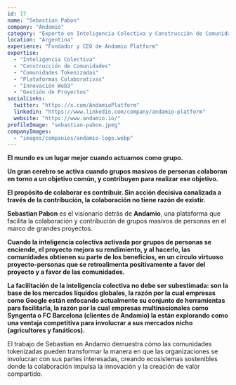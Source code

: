 ```yaml
---
id: 17
name: "Sebastian Pabon"
company: "Andamio"
category: "Experto en Inteligencia Colectiva y Construcción de Comunidades"
location: "Argentina"
experience: "Fundador y CEO de Andamio Platform"
expertise:
  - "Inteligencia Colectiva"
  - "Construcción de Comunidades"
  - "Comunidades Tokenizadas"
  - "Plataformas Colaborativas"
  - "Innovación Web3"
  - "Gestión de Proyectos"
socialLinks:
  twitter: "https://x.com/AndamioPlatform"
  linkedin: "https://www.linkedin.com/company/andamio-platform"
  website: "https://www.andamio.io/"
profileImage: "sebastian-pabon.jpeg"
companyImages:
  - "images/companies/andamio-logo.webp"
---
```


**El mundo es un lugar mejor cuando actuamos como grupo.**

**Un gran cerebro se activa cuando grupos masivos de personas colaboran en torno a un objetivo común, y contribuyen para realizar ese objetivo.**

**El propósito de colaborar es contribuir. Sin acción decisiva canalizada a través de la contribución, la colaboración no tiene razón de existir.**

**Sebastian Pabon** es el visionario detrás de **Andamio**, una plataforma que facilita la colaboración y contribución de grupos masivos de personas en el marco de grandes proyectos.

**Cuando la inteligencia colectiva activada por grupos de personas se enciende, el proyecto mejora su rendimiento, y al hacerlo, las comunidades obtienen su parte de los beneficios, en un círculo virtuoso proyecto-personas que se retroalimenta positivamente a favor del proyecto y a favor de las comunidades.**

**La facilitación de la inteligencia colectiva no debe ser subestimada: son la base de los mercados líquidos globales, la razón por la cual empresas como Google están enfocando actualmente su conjunto de herramientas para facilitarla, la razón por la cual empresas multinacionales como Syngenta o FC Barcelona (clientes de Andamio) la están explorando como una ventaja competitiva para involucrar a sus mercados nicho (agricultores y fanáticos).**

El trabajo de Sebastian en Andamio demuestra cómo las comunidades tokenizadas pueden transformar la manera en que las organizaciones se involucran con sus partes interesadas, creando ecosistemas sostenibles donde la colaboración impulsa la innovación y la creación de valor compartido.
